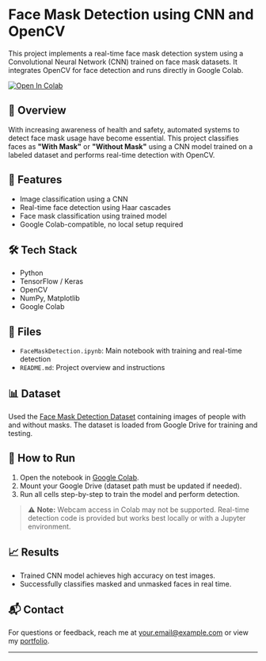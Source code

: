 # Face Mask Detection using CNN and OpenCV

This project implements a real-time face mask detection system using a Convolutional Neural Network (CNN) trained on face mask datasets. It integrates OpenCV for face detection and runs directly in Google Colab.

[![Open In Colab](https://colab.research.google.com/assets/colab-badge.svg)](https://colab.research.google.com/github/yourusername/your-repo/blob/main/FaceMaskDetection.ipynb)

## 🚀 Overview

With increasing awareness of health and safety, automated systems to detect face mask usage have become essential. This project classifies faces as **"With Mask"** or **"Without Mask"** using a CNN model trained on a labeled dataset and performs real-time detection with OpenCV.

## 🧠 Features

- Image classification using a CNN
- Real-time face detection using Haar cascades
- Face mask classification using trained model
- Google Colab-compatible, no local setup required

## 🛠️ Tech Stack

- Python
- TensorFlow / Keras
- OpenCV
- NumPy, Matplotlib
- Google Colab

## 📂 Files

- `FaceMaskDetection.ipynb`: Main notebook with training and real-time detection
- `README.md`: Project overview and instructions

## 📊 Dataset

Used the [Face Mask Detection Dataset](https://www.kaggle.com/datasets/omkargurav/face-mask-dataset) containing images of people with and without masks. The dataset is loaded from Google Drive for training and testing.

## 🔧 How to Run

1. Open the notebook in [Google Colab](https://colab.research.google.com).
2. Mount your Google Drive (dataset path must be updated if needed).
3. Run all cells step-by-step to train the model and perform detection.

> ⚠️ **Note:** Webcam access in Colab may not be supported. Real-time detection code is provided but works best locally or with a Jupyter environment.

## 📈 Results

- Trained CNN model achieves high accuracy on test images.
- Successfully classifies masked and unmasked faces in real time.

## 📬 Contact

For questions or feedback, reach me at [your.email@example.com](mailto:your.email@example.com) or view my [portfolio](https://your-portfolio.com).

---

